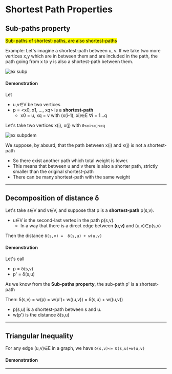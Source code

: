 # Shortest Path Properties

## Sub-paths property
<mark>Sub-paths of shortest-paths, are also shortest-paths</mark>

Example: Let's imagine a shortest-path between u, v. If we take
two more vertices x,y which are in between them and are included in the
path, the path going from x to y is also a shortest-path between them.

![ex subp](https://github.com/PayThePizzo/DataStrutucures-Algorithms/blob/main/Resources/exsubp.jpg?raw=TRUE)

#### Demonstration

Let 
* u,v∈V be two vertices
* p = <x0, x1, ..., xq> is a **shortest-path** 
  * x0 = u, xq = v with (x(i-1), xi)∈E ∀i = 1...q

Let's take two vertices x(i), x(j) with `0<=i<=j<=q` 

![ex subpdem](https://github.com/PayThePizzo/DataStrutucures-Algorithms/blob/main/Resources/exsubpdem.jpg?raw=TRUE)

We suppose, by absurd, that the path between x(i) and x(j) is not a shortest-path
* So there exist another path which total weight is lower.
* This means that between u and v there is also a shorter path, strictly 
smaller than the original shortest-path
* There can be many shortest-path with the same weight

---

## Decomposition of distance δ

Let's take s∈V and v∈V, and suppose that p is a **shortest-path** p(s,v).
* u∈V is the second-last vertex in the path p(s,v).
  * In a way that there is a direct edge between **(u,v)** and (u,v)∈p(s,v)

Then the distance `δ(s,v) =  δ(s,u) + w(u,v)`

#### Demonstration
Let's call 
* p = δ(s,v)
* p' = δ(s,u)

As we know from the **Sub-paths property**, the sub-path p' is a shortest-path

Then: δ(s,v) = w(p) = w(p')+ w((u,v)) = δ(s,u) + w((u,v))
* p(s,u) is a shortest-path between s and u.
* w(p') is the distance δ(s,u)

---

## Triangular Inequality
For any edge (u,v)∈E in a graph, we have `δ(s,v)<= δ(s,u)+w(u,v)`

#### Demonstration


---